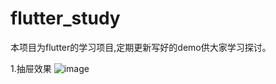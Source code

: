 # flutter_study

本项目为flutter的学习项目,定期更新写好的demo供大家学习探讨。

1.抽屉效果
 ![image]( http://cunchu.youhuiniu.cn/chouti.gif)
